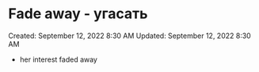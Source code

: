 # Fade away - угасать

Created: September 12, 2022 8:30 AM
Updated: September 12, 2022 8:30 AM

- her interest faded away